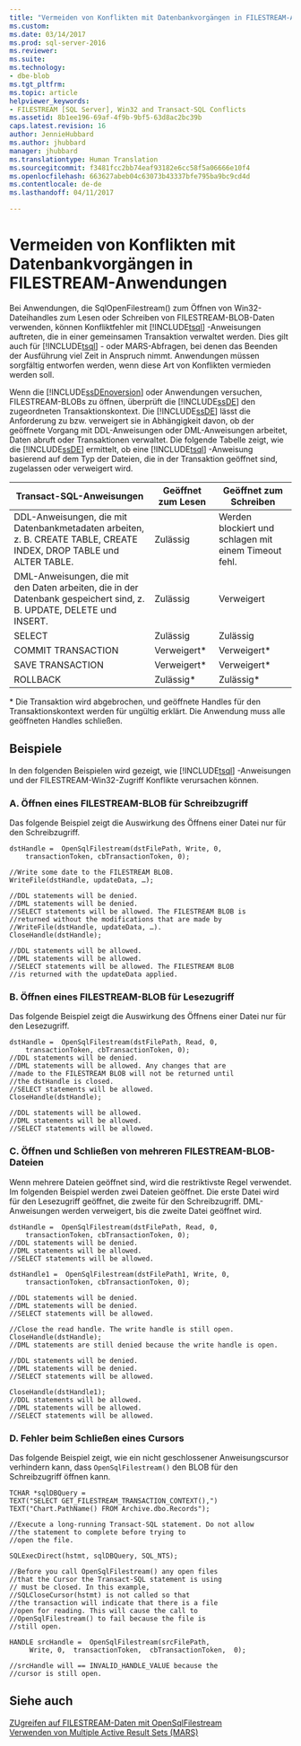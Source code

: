 ```yaml
---
title: "Vermeiden von Konflikten mit Datenbankvorgängen in FILESTREAM-Anwendungen | Microsoft-Dokumentation"
ms.custom: 
ms.date: 03/14/2017
ms.prod: sql-server-2016
ms.reviewer: 
ms.suite: 
ms.technology:
- dbe-blob
ms.tgt_pltfrm: 
ms.topic: article
helpviewer_keywords:
- FILESTREAM [SQL Server], Win32 and Transact-SQL Conflicts
ms.assetid: 8b1ee196-69af-4f9b-9bf5-63d8ac2bc39b
caps.latest.revision: 16
author: JennieHubbard
ms.author: jhubbard
manager: jhubbard
ms.translationtype: Human Translation
ms.sourcegitcommit: f3481fcc2bb74eaf93182e6cc58f5a06666e10f4
ms.openlocfilehash: 663627abeb04c63073b43337bfe795ba9bc9cd4d
ms.contentlocale: de-de
ms.lasthandoff: 04/11/2017

---
```

# <a name="avoid-conflicts-with-database-operations-in-filestream-applications"></a>Vermeiden von Konflikten mit Datenbankvorgängen in FILESTREAM-Anwendungen
  Bei Anwendungen, die SqlOpenFilestream() zum Öffnen von Win32-Dateihandles zum Lesen oder Schreiben von FILESTREAM-BLOB-Daten verwenden, können Konfliktfehler mit [!INCLUDE[tsql](../../includes/tsql-md.md)] -Anweisungen auftreten, die in einer gemeinsamen Transaktion verwaltet werden. Dies gilt auch für [!INCLUDE[tsql](../../includes/tsql-md.md)] - oder MARS-Abfragen, bei denen das Beenden der Ausführung viel Zeit in Anspruch nimmt. Anwendungen müssen sorgfältig entworfen werden, wenn diese Art von Konflikten vermieden werden soll.  
  
 Wenn die [!INCLUDE[ssDEnoversion](../../includes/ssdenoversion-md.md)] oder Anwendungen versuchen, FILESTREAM-BLOBs zu öffnen, überprüft die [!INCLUDE[ssDE](../../includes/ssde-md.md)] den zugeordneten Transaktionskontext. Die [!INCLUDE[ssDE](../../includes/ssde-md.md)] lässt die Anforderung zu bzw. verweigert sie in Abhängigkeit davon, ob der geöffnete Vorgang mit DDL-Anweisungen oder DML-Anweisungen arbeitet, Daten abruft oder Transaktionen verwaltet. Die folgende Tabelle zeigt, wie die [!INCLUDE[ssDE](../../includes/ssde-md.md)] ermittelt, ob eine [!INCLUDE[tsql](../../includes/tsql-md.md)] -Anweisung basierend auf dem Typ der Dateien, die in der Transaktion geöffnet sind, zugelassen oder verweigert wird.  
  
|Transact-SQL-Anweisungen|Geöffnet zum Lesen|Geöffnet zum Schreiben|  
|------------------------------|---------------------|----------------------|  
|DDL-Anweisungen, die mit Datenbankmetadaten arbeiten, z. B. CREATE TABLE, CREATE INDEX, DROP TABLE und ALTER TABLE.|Zulässig|Werden blockiert und schlagen mit einem Timeout fehl.|  
|DML-Anweisungen, die mit den Daten arbeiten, die in der Datenbank gespeichert sind, z. B. UPDATE, DELETE und INSERT.|Zulässig|Verweigert|  
|SELECT|Zulässig|Zulässig|  
|COMMIT TRANSACTION|Verweigert*|Verweigert*|  
|SAVE TRANSACTION|Verweigert*|Verweigert*|  
|ROLLBACK|Zulässig*|Zulässig*|  
  
 \* Die Transaktion wird abgebrochen, und geöffnete Handles für den Transaktionskontext werden für ungültig erklärt. Die Anwendung muss alle geöffneten Handles schließen.  
  
## <a name="examples"></a>Beispiele  
 In den folgenden Beispielen wird gezeigt, wie [!INCLUDE[tsql](../../includes/tsql-md.md)] -Anweisungen und der FILESTREAM-Win32-Zugriff Konflikte verursachen können.  
  
### <a name="a-opening-a-filestream-blob-for-write-access"></a>A. Öffnen eines FILESTREAM-BLOB für Schreibzugriff  
 Das folgende Beispiel zeigt die Auswirkung des Öffnens einer Datei nur für den Schreibzugriff.  
  
```  
dstHandle =  OpenSqlFilestream(dstFilePath, Write, 0,  
    transactionToken, cbTransactionToken, 0);  
  
//Write some date to the FILESTREAM BLOB.  
WriteFile(dstHandle, updateData, …);  
  
//DDL statements will be denied.  
//DML statements will be denied.  
//SELECT statements will be allowed. The FILESTREAM BLOB is  
//returned without the modifications that are made by  
//WriteFile(dstHandle, updateData, …).  
CloseHandle(dstHandle);  
  
//DDL statements will be allowed.  
//DML statements will be allowed.  
//SELECT statements will be allowed. The FILESTREAM BLOB  
//is returned with the updateData applied.  
```  
  
### <a name="b-opening-a-filestream-blob-for-read-access"></a>B. Öffnen eines FILESTREAM-BLOB für Lesezugriff  
 Das folgende Beispiel zeigt die Auswirkung des Öffnens einer Datei nur für den Lesezugriff.  
  
```  
dstHandle =  OpenSqlFilestream(dstFilePath, Read, 0,  
    transactionToken, cbTransactionToken, 0);  
//DDL statements will be denied.  
//DML statements will be allowed. Any changes that are  
//made to the FILESTREAM BLOB will not be returned until  
//the dstHandle is closed.  
//SELECT statements will be allowed.  
CloseHandle(dstHandle);  
  
//DDL statements will be allowed.  
//DML statements will be allowed.  
//SELECT statements will be allowed.  
```  
  
### <a name="c-opening-and-closing-multiple-filestream-blob-files"></a>C. Öffnen und Schließen von mehreren FILESTREAM-BLOB-Dateien  
 Wenn mehrere Dateien geöffnet sind, wird die restriktivste Regel verwendet. Im folgenden Beispiel werden zwei Dateien geöffnet. Die erste Datei wird für den Lesezugriff geöffnet, die zweite für den Schreibzugriff. DML-Anweisungen werden verweigert, bis die zweite Datei geöffnet wird.  
  
```  
dstHandle =  OpenSqlFilestream(dstFilePath, Read, 0,  
    transactionToken, cbTransactionToken, 0);  
//DDL statements will be denied.  
//DML statements will be allowed.  
//SELECT statements will be allowed.  
  
dstHandle1 =  OpenSqlFilestream(dstFilePath1, Write, 0,  
    transactionToken, cbTransactionToken, 0);  
  
//DDL statements will be denied.  
//DML statements will be denied.  
//SELECT statements will be allowed.  
  
//Close the read handle. The write handle is still open.  
CloseHandle(dstHandle);  
//DML statements are still denied because the write handle is open.  
  
//DDL statements will be denied.  
//DML statements will be denied.  
//SELECT statements will be allowed.  
  
CloseHandle(dstHandle1);  
//DDL statements will be allowed.  
//DML statements will be allowed.  
//SELECT statements will be allowed.  
```  
  
### <a name="d-failing-to-close-a-cursor"></a>D. Fehler beim Schließen eines Cursors  
 Das folgende Beispiel zeigt, wie ein nicht geschlossener Anweisungscursor verhindern kann, dass `OpenSqlFilestream()` den BLOB für den Schreibzugriff öffnen kann.  
  
```  
TCHAR *sqlDBQuery =  
TEXT("SELECT GET_FILESTREAM_TRANSACTION_CONTEXT(),")  
TEXT("Chart.PathName() FROM Archive.dbo.Records");  
  
//Execute a long-running Transact-SQL statement. Do not allow  
//the statement to complete before trying to  
//open the file.  
  
SQLExecDirect(hstmt, sqlDBQuery, SQL_NTS);  
  
//Before you call OpenSqlFilestream() any open files  
//that the Cursor the Transact-SQL statement is using  
// must be closed. In this example,  
//SQLCloseCursor(hstmt) is not called so that  
//the transaction will indicate that there is a file  
//open for reading. This will cause the call to  
//OpenSqlFilestream() to fail because the file is  
//still open.  
  
HANDLE srcHandle =  OpenSqlFilestream(srcFilePath,  
     Write, 0,  transactionToken,  cbTransactionToken,  0);  
  
//srcHandle will == INVALID_HANDLE_VALUE because the  
//cursor is still open.  
```  
  
## <a name="see-also"></a>Siehe auch  
 [ZUgreifen auf FILESTREAM-Daten mit OpenSqlFilestream](../../relational-databases/blob/access-filestream-data-with-opensqlfilestream.md)   
 [Verwenden von Multiple Active Result Sets &#40;MARS&#41;](../../relational-databases/native-client/features/using-multiple-active-result-sets-mars.md)  
  
  
